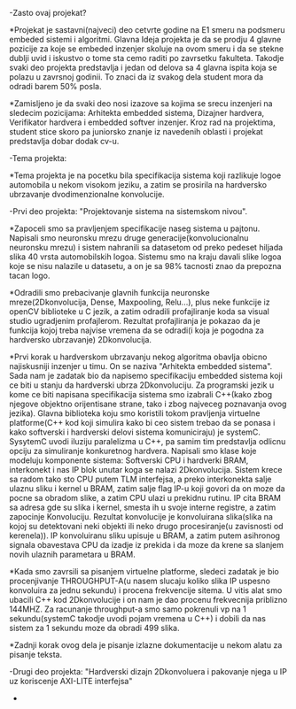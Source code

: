 -Zasto ovaj projekat?

*Projekat je sastavni(najveci) deo cetvrte godine na E1 smeru na podsmeru embeded sistemi i algoritmi. Glavna Ideja projekta je da se prodju 4 glavne pozicije za koje se embeded inzenjer 
skoluje na ovom smeru i da se stekne dublji uvid i iskustvo o tome sta cemo raditi po zavrsetku fakulteta. Takodje svaki deo projekta predstavlja i jedan od delova sa 4 glavna ispita koja
se polazu u zavrsnoj godinii. To znaci da iz svakog dela student mora da odradi barem 50% posla.

*Zamisljeno je da svaki deo nosi izazove sa kojima se srecu inzenjeri na sledecim pozicijama: Arhitekta embedded sistema, Dizajner hardvera, Verifikator hardvera i embedded softver inzenjer. Kroz rad na projektima, student stice skoro pa juniorsko znanje iz navedenih oblasti i projekat predstavlja dobar dodak cv-u.

-Tema projekta:

*Tema projekta je na pocetku bila specifikacija sistema koji razlikuje logoe automobila u nekom visokom jeziku, a zatim se prosirila na hardversko ubrzavanje dvodimenzionalne konvolucije.

-Prvi deo projekta: "Projektovanje sistema na sistemskom nivou".

*Zapoceli smo sa pravljenjem specifikacije naseg sistema u pajtonu. Napisali smo neuronsku mrezu druge generacije(konvolucionalnu neuronsku mrezu) i sistem nahranili sa datasetom od preko pedeset hiljada slika 40 vrsta automobilskih logoa. Sistemu smo na kraju davali slike logoa koje se nisu nalazile u datasetu, a on je sa 98% tacnosti znao da prepozna tacan logo.

*Odradili smo prebacivanje glavnih funkcija neuronske mreze(2Dkonvolucija, Dense, Maxpooling, Relu...), plus neke funkcije iz openCV biblioteke u C jezik, a zatim odradili profajliranje koda sa visual studio ugradjenim profajlerom. Rezultat profajliranja je pokazao da je funkcija kojoj treba najvise vremena da se odradi(i koja je pogodna za hardversko ubrzavanje) 2Dkonvolucija.

*Prvi korak u hardverskom ubrzavanju nekog algoritma obavlja obicno najiskusniji inzenjer u timu. On se naziva "Arhitekta embedded sistema". Sada nam je zadatak bio da napisemo specifikaciju embedded sistema koji ce biti u stanju da hardverski ubrza 2Dkonvoluciju. Za programski jezik u kome ce biti napisana specifikacija sistema smo izabrali C++(kako zbog njegove objektno orijentisane strane, tako i zbog najveceg poznavanja ovog jezika). Glavna biblioteka koju smo koristili tokom pravljenja virtuelne platforme(C++ kod koji simulira kako bi ceo sistem trebao da se ponasa i kako softverski i hardverski delovi sistema komuniciraju) je systemC. SysytemC uvodi iluziju paralelizma u C++, pa samim tim predstavlja odlicnu opciju za simuliranje konkuretnog hardvera. Napisali smo klase koje modeluju komponente sistema: Softverski CPU i hardverki BRAM, interkonekt i nas IP blok unutar koga se nalazi 2Dkonvolucija. Sistem krece sa radom tako sto CPU putem TLM interfejsa, a preko interkonekta salje ulaznu sliku i kernel u BRAM, zatim salje flag IP-u koji govori da on moze da pocne sa obradom slike, a zatim CPU ulazi u prekidnu rutinu. IP cita BRAM sa adresa gde su slika i kernel, smesta ih u svoje interne registre, a zatim zapocinje Konvoluciju. Rezultat konvolucije je konvoluirana slika(slika na kojoj su detektovani neki objekti ili neko drugo procesiranje(u zavisnosti od kerenela)). IP konvoluiranu sliku upisuje u BRAM, a zatim putem asihronog signala obavestava CPU da izadje iz prekida i da moze da krene sa slanjem novih ulaznih parametara u BRAM.

*Kada smo zavrsili sa pisanjem virtuelne platforme, sledeci zadatak je bio procenjivanje THROUGHPUT-A(u nasem slucaju koliko slika IP uspesno konvoluira za jednu sekundu) i procena 
frekvencije sitema. U vitis alat smo ubacili C++ kod 2Dkonvolucije i on nam je dao procenu frekvecnija priblizno 144MHZ. Za racunanje throughput-a smo samo pokrenuli vp na 1 
sekundu(systemC takodje uvodi pojam vremena u C++) i dobili da nas sistem za 1 sekundu moze da obradi 499 slika.

*Zadnji korak ovog dela je pisanje izlazne dokumentacije u nekom alatu za pisanje teksta.

-Drugi deo projekta: "Hardverski dizajn 2Dkonvoluera i pakovanje njega u IP uz koriscenje AXI-LITE interfejsa"

*
